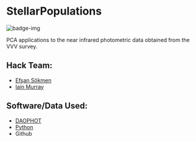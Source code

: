 # StellarPopulations

![badge-img](https://img.shields.io/badge/Made%20at-%23AstroHackWeek-8063d5.svg?style=flat)


PCA applications to the near infrared photometric data obtained from the VVV survey.

## Hack Team: 
- [Efşan Sökmen](https://github.com/efskmn)
- [Iain Murray](https://homepages.inf.ed.ac.uk/imurray2/)

## Software/Data Used: 
- [DAOPHOT](http://adsabs.harvard.edu/abs/2011ascl.soft04011S)
- [Python](https://www.python.org/)
- Github
